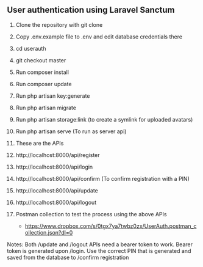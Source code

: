 <h2>User authentication using Laravel Sanctum</h2>

1) Clone the repository with git clone

2) Copy .env.example file to .env and edit database credentials there

3) cd userauth

4) git checkout master

5) Run composer install

6) Run composer update

7) Run php artisan key:generate

8) Run php artisan migrate

9) Run php artisan storage:link (to create a symlink for uploaded avatars)

11) Run php artisan serve (To run as server api)

12) These are the APIs

13) http://localhost:8000/api/register

14) http://localhost:8000/api/login

15) http://localhost:8000/api/confirm (To confirm registration with a PIN)

16) http://localhost:8000/api/update

17) http://localhost:8000/api/logout

18) Postman collection to test the process using the above APIs

    - https://www.dropbox.com/s/0tgx7ya7twbz0zx/UserAuth.postman_collection.json?dl=0

Notes:
Both /update and /logout APIs need a bearer token to work. Bearer token is generated upon /login.
Use the correct PIN that is generated and saved from the database to /confirm registration
